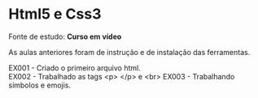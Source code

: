 # Html5 e Css3

Fonte de estudo: <strong>Curso em vídeo</strong>

As aulas anteriores foram de instrução e de instalação das ferramentas. 

EX001 - Criado o primeiro arquivo html. <br>
EX002 - Trabalhado as tags &lt;p&gt; &lt;/p&gt; e &lt;br&gt; 
EX003 - Trabalhando símbolos e emojis.